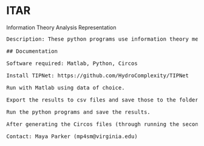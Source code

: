 # ITAR
Information Theory Analysis Representation

<pre>
Description: These python programs use information theory measures computed using Temporal Information Partitioning Network (TIPNet) to represent the output of this analysis in two different formats. Please see the User Guide for details. 

## Documentation

Software required: Matlab, Python, Circos

Install TIPNet: https://github.com/HydroComplexity/TIPNet

Run with Matlab using data of choice.

Export the results to csv files and save those to the folder containing the python programs.

Run the python programs and save the results.

After generating the Circos files (through running the second program), run those files through Circos to generate circular plots.

Contact: Maya Parker (mp4sm@virginia.edu)
</pre>
